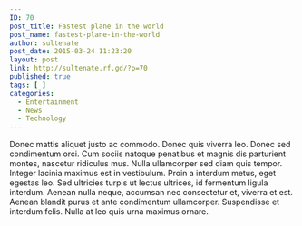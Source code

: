 ```yaml
---
ID: 70
post_title: Fastest plane in the world
post_name: fastest-plane-in-the-world
author: sultenate
post_date: 2015-03-24 11:23:20
layout: post
link: http://sultenate.rf.gd/?p=70
published: true
tags: [ ]
categories:
  - Entertainment
  - News
  - Technology
---
```

Donec mattis aliquet justo ac commodo. Donec quis viverra leo. Donec sed condimentum orci. Cum sociis natoque penatibus et magnis dis parturient montes, nascetur ridiculus mus. Nulla ullamcorper sed diam quis tempor. Integer lacinia maximus est in vestibulum. Proin a interdum metus, eget egestas leo. Sed ultricies turpis ut lectus ultrices, id fermentum ligula interdum. Aenean nulla neque, accumsan nec consectetur et, viverra et est. Aenean blandit purus et ante condimentum ullamcorper. Suspendisse et interdum felis. Nulla at leo quis urna maximus ornare.